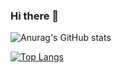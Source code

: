 ### Hi there 👋


![Anurag's GitHub stats](https://github-readme-stats.vercel.app/api?username=tiagooliveira95&show_icons=true&theme=radical)


  
[![Top Langs](https://github-readme-stats.vercel.app/api/top-langs/?username=tiagooliveira95&langs_count=8&layout=compact&hide=Jupyter%20Notebook,html)](https://github.com/tiagooliveira95/github-readme-stats)



<!--
**tiagooliveira95/tiagooliveira95** is a ✨ _special_ ✨ repository because its `README.md` (this file) appears on your GitHub profile.

Here are some ideas to get you started:

- 🔭 I’m currently working on ...
- 🌱 I’m currently learning ...
- 👯 I’m looking to collaborate on ...
- 🤔 I’m looking for help with ...
- 💬 Ask me about ...
- 📫 How to reach me: ...
- 😄 Pronouns: ...
- ⚡ Fun fact: ...
-->
